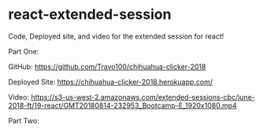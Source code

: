 # react-extended-session
Code, Deployed site, and video for the extended session for react!

Part One:

GitHub: https://github.com/Travo100/chihuahua-clicker-2018

Deployed Site: https://chihuahua-clicker-2018.herokuapp.com/

Video:  https://s3-us-west-2.amazonaws.com/extended-sessions-cbc/june-2018-ft/19-react/GMT20180814-232953_Bootcamp-E_1920x1080.mp4

Part Two: